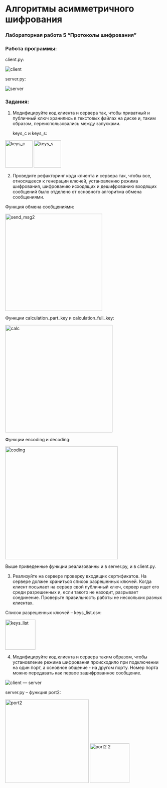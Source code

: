 # Алгоритмы асимметричного шифрования
### Лабораторная работа 5 “Протоколы шифрования”

### Работа программы:

client.py:

![client](https://user-images.githubusercontent.com/90343173/147148264-996552dc-3c57-4d7e-85e5-bbc42c5b7e3f.jpg)

server.py:

![server](https://user-images.githubusercontent.com/90343173/147148269-84aeccb4-df2f-4354-a392-59770452efae.jpg)

### Задания:

1.	Модифицируйте код клиента и сервера так, чтобы приватный и публичный ключ хранились в текстовых файлах на диске и, таким образом, переиспользовались между запусками.

      keys_c и keys_s:

<img width="87" alt="keys_c" src="https://user-images.githubusercontent.com/90343173/147163743-ed132b64-08f0-44be-8a93-a9827c267ff4.png">     <img width="87" alt="keys_s" src="https://user-images.githubusercontent.com/90343173/147163756-c955b9b1-42ca-4f87-b51f-ba94f304e84a.png">

2.	Проведите рефакторинг кода клиента и сервера так, чтобы все, относящееся к генерации ключей, установлению режима шифрования, шифрованию исходящих и дешифрованию входящих сообщений было отделено от основного алгоритма обмена сообщениями.

Функция обмена сообщениями:

<img width="309" alt="send_msg2" src="https://user-images.githubusercontent.com/90343173/147164813-4677c4fc-ecf4-46de-92c7-7cd3ddee3aae.png">

Функции calculation_part_key и calculation_full_key:

<img width="342" alt="calc" src="https://user-images.githubusercontent.com/90343173/147165053-f2ff2c1d-16ce-4938-8d57-7596f95ff2de.png">

Функции encoding и decoding:

<img width="359" alt="coding" src="https://user-images.githubusercontent.com/90343173/147165109-9672ce3c-2ff8-4ef7-bd73-704dcd494792.png">

Выше приведенные функции реализованны и в server.py, и в client.py. 

3.	Реализуйте на сервере проверку входящих сертификатов. На сервере должен храниться список разрешенных ключей. Когда клиент посылает на сервер свой публичный ключ, сервер ищет его среди разрешенных и, если такого не находит, разрывает соединение. Проверьте правильность работы не нескольких разных клиентах.

Список разрешенных ключей – keys_list.csv:

<img width="96" alt="keys_list" src="https://user-images.githubusercontent.com/90343173/147165487-86ed23b0-7165-46e5-8f9f-32315f468102.png">

4.	Модифицируйте код клиента и сервера таким образом, чтобы установление режима шифрования происходило при подключении на один порт, а основное общение - на другом порту. Номер порта можно передавать как первое зашифрованное сообщение.

![client — server](https://user-images.githubusercontent.com/90343173/147165565-ca718850-5f71-4563-9097-8a1eab9a282a.jpg)

server.py – функция port2:

<img width="266" alt="port2" src="https://user-images.githubusercontent.com/90343173/147165631-f795388b-cfcc-4c6f-9834-2dfbc84efa63.png">       <img width="126" alt="port2 2" src="https://user-images.githubusercontent.com/90343173/147165642-90b43bf7-0e9d-4370-9842-5a2c602ff638.png">

















